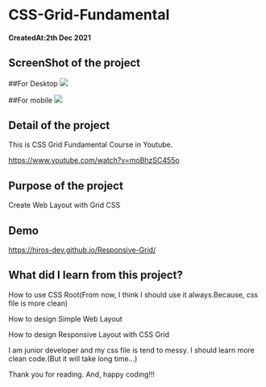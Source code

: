 # CSS-Grid-Fundamental

<h4>CreatedAt:2th Dec 2021</h4> 

## ScreenShot of the project

##For Desktop
<img src="images/desktop.png"/>

##For mobile
<img src="images/phone.png"/>


## Detail of the project

This is CSS Grid Fundamental Course in Youtube.

https://www.youtube.com/watch?v=moBhzSC455o

## Purpose of the project

Create Web Layout with Grid CSS

## Demo

https://hiros-dev.github.io/Responsive-Grid/


## What did I learn from this project?

<p>How to use CSS Root(From now, I think I should use it always.Because, css file is more clean)</p>
<p>How to design Simple Web Layout</p>
<p>How to design Responsive Layout with CSS Grid</p>

I am junior developer and my css file is tend to messy.
I should learn more clean code.(But it will take long time...)

Thank you for reading. And, happy coding!!!
